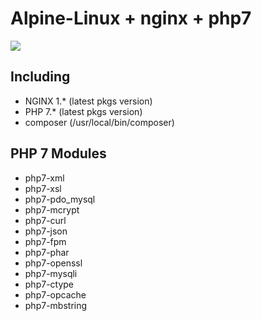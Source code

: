 # Alpine-Linux + nginx + php7

![](https://images.microbadger.com/badges/image/shito/alpine-nginx-php7.svg)

## Including
 - NGINX 1.* (latest pkgs version)
 - PHP 7.* (latest pkgs version)
 - composer (/usr/local/bin/composer)

## PHP 7 Modules
 - php7-xml
 - php7-xsl
 - php7-pdo_mysql
 - php7-mcrypt
 - php7-curl
 - php7-json
 - php7-fpm
 - php7-phar
 - php7-openssl
 - php7-mysqli
 - php7-ctype
 - php7-opcache
 - php7-mbstring
